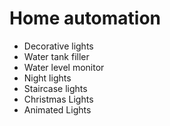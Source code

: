# Home automation

* Decorative lights
* Water tank filler
* Water level monitor
* Night lights
* Staircase lights
* Christmas Lights
* Animated Lights
